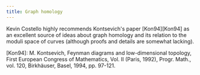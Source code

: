 ```yaml
---
title: Graph homology
---
```


Kevin Costello highly recommends Kontsevich's paper [Kon94][Kon94] as an excellent source of ideas about graph homology and its relation to the moduli space of curves (although proofs and details are somewhat lacking).

[Kon94]: M. Kontsevich, Feynman diagrams and low-dimensional topology, First European Congress of Mathematics, Vol. II (Paris, 1992), Progr. Math., vol. 120, Birkhäuser, Basel, 1994, pp. 97-121.